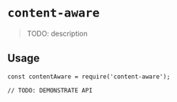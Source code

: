 # `content-aware`

> TODO: description

## Usage

```
const contentAware = require('content-aware');

// TODO: DEMONSTRATE API
```
